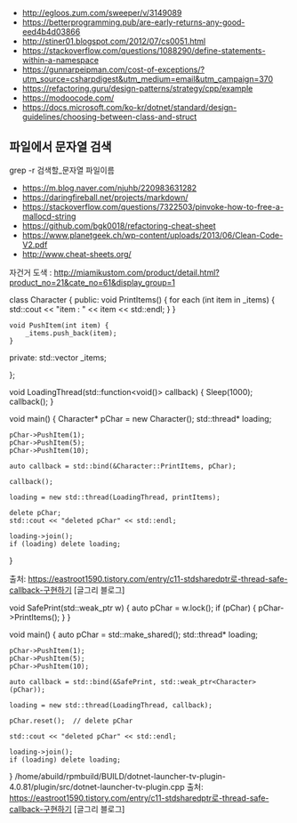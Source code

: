 * http://egloos.zum.com/sweeper/v/3149089
* https://betterprogramming.pub/are-early-returns-any-good-eed4b4d03866
* http://stiner01.blogspot.com/2012/07/cs0051.html
* https://stackoverflow.com/questions/1088290/define-statements-within-a-namespace
* https://gunnarpeipman.com/cost-of-exceptions/?utm_source=csharpdigest&utm_medium=email&utm_campaign=370
* https://refactoring.guru/design-patterns/strategy/cpp/example
* https://modoocode.com/
* https://docs.microsoft.com/ko-kr/dotnet/standard/design-guidelines/choosing-between-class-and-struct
## 파일에서 문자열 검색
grep -r 검색할_문자열 파일이름

* https://m.blog.naver.com/njuhb/220983631282
* https://daringfireball.net/projects/markdown/
* https://stackoverflow.com/questions/7322503/pinvoke-how-to-free-a-mallocd-string
* https://github.com/bgk0018/refactoring-cheat-sheet
* https://www.planetgeek.ch/wp-content/uploads/2013/06/Clean-Code-V2.pdf
* http://www.cheat-sheets.org/


자건거 도색 : http://miamikustom.com/product/detail.html?product_no=21&cate_no=61&display_group=1

class Character {
public:
	void PrintItems() {
		for each (int item in _items) {
			std::cout << "item : " << item << std::endl;
		}
	}

	void PushItem(int item) {
		_items.push_back(item);
	}

private:
	std::vector<int> _items;

};

void LoadingThread(std::function<void()> callback) {
	Sleep(1000);
	callback();
}

void main() {
	Character* pChar = new Character();
	std::thread* loading;

	pChar->PushItem(1);
	pChar->PushItem(5);
	pChar->PushItem(10);

	auto callback = std::bind(&Character::PrintItems, pChar);

	callback();

	loading = new std::thread(LoadingThread, printItems);

	delete pChar;
	std::cout << "deleted pChar" << std::endl;

	loading->join();
	if (loading) delete loading;

}

출처: https://eastroot1590.tistory.com/entry/c11-stdsharedptr로-thread-safe-callback-구현하기 [글그리 블로그]


void SafePrint(std::weak_ptr<Character> w) {
	auto pChar = w.lock();
	if (pChar) {
		pChar->PrintItems();
	}
}

void main() {
	auto pChar = std::make_shared<Character>();
	std::thread* loading;

	pChar->PushItem(1);
	pChar->PushItem(5);
	pChar->PushItem(10);

	auto callback = std::bind(&SafePrint, std::weak_ptr<Character>(pChar));

	loading = new std::thread(LoadingThread, callback);

	pChar.reset();	// delete pChar

	std::cout << "deleted pChar" << std::endl;

	loading->join();
	if (loading) delete loading;

}
/home/abuild/rpmbuild/BUILD/dotnet-launcher-tv-plugin-4.0.81/plugin/src/dotnet-launcher-tv-plugin.cpp
출처: https://eastroot1590.tistory.com/entry/c11-stdsharedptr로-thread-safe-callback-구현하기 [글그리 블로그]
